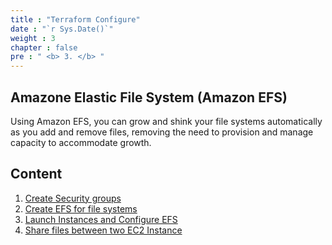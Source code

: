 ```yaml
---
title : "Terraform Configure"
date : "`r Sys.Date()`"
weight : 3
chapter : false
pre : " <b> 3. </b> "
---
```


## Amazone Elastic File System (Amazon EFS)

Using Amazon EFS, you can grow and shink your file systems automatically as you add and remove files, removing the need to provision and manage capacity to accommodate growth.


## Content

1. [Create Security groups](3.1-createsecuritygroupsforefs/)
2. [Create EFS for file systems](3.2-createefsforfilesystems/)
3. [Launch Instances and Configure EFS](3.3-launchinstancesandconfigureefs/)
4. [Share files between two EC2 Instance](3.4-sharefilesbetweentwoec2instances/)
	